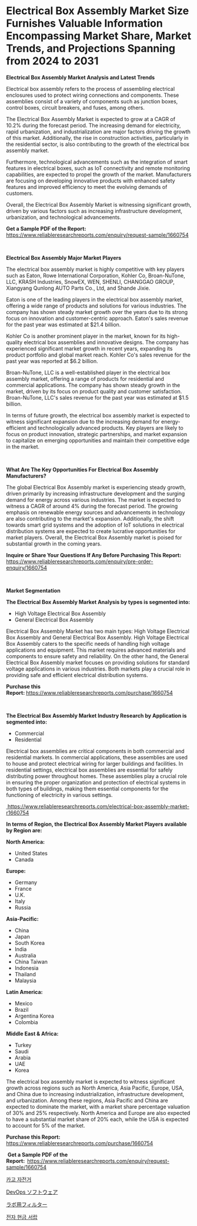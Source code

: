 <p><h1>Electrical Box Assembly Market Size Furnishes Valuable Information Encompassing Market Share, Market Trends, and Projections Spanning from 2024 to 2031</h1></p><p><strong>Electrical Box Assembly Market Analysis and Latest Trends</strong></p>
<p><p>Electrical box assembly refers to the process of assembling electrical enclosures used to protect wiring connections and components. These assemblies consist of a variety of components such as junction boxes, control boxes, circuit breakers, and fuses, among others.</p><p>The Electrical Box Assembly Market is expected to grow at a CAGR of 10.2% during the forecast period. The increasing demand for electricity, rapid urbanization, and industrialization are major factors driving the growth of this market. Additionally, the rise in construction activities, particularly in the residential sector, is also contributing to the growth of the electrical box assembly market.</p><p>Furthermore, technological advancements such as the integration of smart features in electrical boxes, such as IoT connectivity and remote monitoring capabilities, are expected to propel the growth of the market. Manufacturers are focusing on developing innovative products with enhanced safety features and improved efficiency to meet the evolving demands of customers.</p><p>Overall, the Electrical Box Assembly Market is witnessing significant growth, driven by various factors such as increasing infrastructure development, urbanization, and technological advancements.</p></p>
<p><strong>Get a Sample PDF of the Report:&nbsp;</strong> <a href="https://www.reliableresearchreports.com/enquiry/request-sample/1660754">https://www.reliableresearchreports.com/enquiry/request-sample/1660754</a></p>
<p>&nbsp;</p>
<p><strong>Electrical Box Assembly Major Market Players</strong></p>
<p><p>The electrical box assembly market is highly competitive with key players such as Eaton, Rowe International Corporation, Kohler Co, Broan-NuTone, LLC, KRASH Industries, SnowEX, WEN, SHENLI, CHANGGAO GROUP, Xiangyang Qunlong AUTO Parts Co., Ltd, and Shande Jixie.</p><p>Eaton is one of the leading players in the electrical box assembly market, offering a wide range of products and solutions for various industries. The company has shown steady market growth over the years due to its strong focus on innovation and customer-centric approach. Eaton's sales revenue for the past year was estimated at $21.4 billion.</p><p>Kohler Co is another prominent player in the market, known for its high-quality electrical box assemblies and innovative designs. The company has experienced significant market growth in recent years, expanding its product portfolio and global market reach. Kohler Co's sales revenue for the past year was reported at $6.2 billion.</p><p>Broan-NuTone, LLC is a well-established player in the electrical box assembly market, offering a range of products for residential and commercial applications. The company has shown steady growth in the market, driven by its focus on product quality and customer satisfaction. Broan-NuTone, LLC's sales revenue for the past year was estimated at $1.5 billion.</p><p>In terms of future growth, the electrical box assembly market is expected to witness significant expansion due to the increasing demand for energy-efficient and technologically advanced products. Key players are likely to focus on product innovation, strategic partnerships, and market expansion to capitalize on emerging opportunities and maintain their competitive edge in the market.</p></p>
<p>&nbsp;</p>
<p><strong>What Are The Key Opportunities For Electrical Box Assembly Manufacturers?</strong></p>
<p><p>The global Electrical Box Assembly market is experiencing steady growth, driven primarily by increasing infrastructure development and the surging demand for energy across various industries. The market is expected to witness a CAGR of around 4% during the forecast period. The growing emphasis on renewable energy sources and advancements in technology are also contributing to the market's expansion. Additionally, the shift towards smart grid systems and the adoption of IoT solutions in electrical distribution systems are expected to create lucrative opportunities for market players. Overall, the Electrical Box Assembly market is poised for substantial growth in the coming years.</p></p>
<p><strong>Inquire or Share Your Questions If Any Before Purchasing This Report:</strong> <a href="https://www.reliableresearchreports.com/enquiry/pre-order-enquiry/1660754">https://www.reliableresearchreports.com/enquiry/pre-order-enquiry/1660754</a></p>
<p>&nbsp;</p>
<p><strong>Market Segmentation</strong></p>
<p><strong>The Electrical Box Assembly Market Analysis by types is segmented into:</strong></p>
<p><ul><li>High Voltage Electrical Box Assembly</li><li>General Electrical Box Assembly</li></ul></p>
<p><p>Electrical Box Assembly Market has two main types: High Voltage Electrical Box Assembly and General Electrical Box Assembly. High Voltage Electrical Box Assembly caters to the specific needs of handling high voltage applications and equipment. This market requires advanced materials and components to ensure safety and reliability. On the other hand, the General Electrical Box Assembly market focuses on providing solutions for standard voltage applications in various industries. Both markets play a crucial role in providing safe and efficient electrical distribution systems.</p></p>
<p><strong>Purchase this Report:&nbsp;</strong><a href="https://www.reliableresearchreports.com/purchase/1660754">https://www.reliableresearchreports.com/purchase/1660754</a></p>
<p>&nbsp;</p>
<p><strong>The Electrical Box Assembly Market Industry Research by Application is segmented into:</strong></p>
<p><ul><li>Commercial</li><li>Residential</li></ul></p>
<p><p>Electrical box assemblies are critical components in both commercial and residential markets. In commercial applications, these assemblies are used to house and protect electrical wiring for larger buildings and facilities. In residential settings, electrical box assemblies are essential for safely distributing power throughout homes. These assemblies play a crucial role in ensuring the proper organization and protection of electrical systems in both types of buildings, making them essential components for the functioning of electricity in various settings.</p></p>
<p><a href="https://www.reliableresearchreports.com/electrical-box-assembly-market-r1660754">&nbsp;https://www.reliableresearchreports.com/electrical-box-assembly-market-r1660754</a></p>
<p><strong>In terms of Region, the Electrical Box Assembly Market Players available by Region are:</strong></p>
<p>
    <p> <strong> North America: </strong>
        <ul>
            <li>United States</li>
            <li>Canada</li>
        </ul>
        </p> 
    <p> <strong> Europe: </strong>
        <ul>
            <li>Germany</li>
            <li>France</li>
            <li>U.K.</li>
            <li>Italy</li>
            <li>Russia</li>
        </ul>
        </p> 
    <p> <strong> Asia-Pacific: </strong>
        <ul>
            <li>China</li>
            <li>Japan</li>
            <li>South Korea</li>
            <li>India</li>
            <li>Australia</li>
            <li>China Taiwan</li>
            <li>Indonesia</li>
            <li>Thailand</li>
            <li>Malaysia</li>
        </ul>
        </p> 
    <p> <strong> Latin America: </strong>
        <ul>
            <li>Mexico</li>
            <li>Brazil</li>
            <li>Argentina Korea</li>
            <li>Colombia</li>
        </ul>
        </p> 
    <p> <strong> Middle East & Africa: </strong>
        <ul>
            <li>Turkey</li>
            <li>Saudi</li>
            <li>Arabia</li>
            <li>UAE</li>
            <li>Korea</li>
        </ul>
    </p>
    </p>
<p><p>The electrical box assembly market is expected to witness significant growth across regions such as North America, Asia Pacific, Europe, USA, and China due to increasing industrialization, infrastructure development, and urbanization. Among these regions, Asia Pacific and China are expected to dominate the market, with a market share percentage valuation of 30% and 25% respectively. North America and Europe are also expected to have a substantial market share of 20% each, while the USA is expected to account for 5% of the market.</p></p>
<p><strong>Purchase this Report: </strong><a href="https://www.reliableresearchreports.com/purchase/1660754">https://www.reliableresearchreports.com/purchase/1660754</a></p>
<p>&nbsp;<strong>Get a Sample PDF of the Report:&nbsp;&nbsp;</strong><a href="https://www.reliableresearchreports.com/enquiry/request-sample/1660754">https://www.reliableresearchreports.com/enquiry/request-sample/1660754</a></p>
<p><strong></strong></p>
<p><p><a href="https://medium.com/@genius6587678/%EC%B9%B4%EA%B3%A0-%EC%9E%90%EC%A0%84%EA%B1%B0-%EC%8B%9C%EC%9E%A5%EC%9D%80-%EC%8B%9C%EC%9E%A5-%EC%A0%90%EC%9C%A0%EC%9C%A8-%EC%8B%9C%EC%9E%A5-%ED%8A%B8%EB%A0%8C%EB%93%9C-%EB%B0%8F-%EC%8B%9C%EC%9E%A5-%EC%84%B1%EC%9E%A5%EC%97%90-%EB%8C%80%ED%95%9C-%EC%A0%95%EB%B3%B4%EB%A5%BC-%EC%A0%9C%EA%B3%B5%ED%95%A9%EB%8B%88%EB%8B%A4-d8232f5b0dd7">카고 자전거</a></p><p><a href="https://medium.com/@josephmiller1959/devops%E3%82%BD%E3%83%95%E3%83%88%E3%82%A6%E3%82%A7%E3%82%A2%E5%B8%82%E5%A0%B4%E8%AA%BF%E6%9F%BB%E3%83%AC%E3%83%9D%E3%83%BC%E3%83%88-%E3%81%9D%E3%81%AE%E6%AD%B4%E5%8F%B2%E3%81%A8%E4%BA%88%E6%B8%AC2024%E5%B9%B4%E3%81%8B%E3%82%892031%E5%B9%B4%E3%81%BE%E3%81%A7-f0a286d1b9d9">DevOps ソフトウェア</a></p><p><a href="https://medium.com/@queenlitle19361/%E5%AE%9F%E9%A8%93%E5%AE%A4%E3%83%95%E3%82%A3%E3%83%AB%E3%82%BF%E3%83%BC%E5%B8%82%E5%A0%B4%E8%A6%8F%E6%A8%A1-%E5%B8%82%E5%A0%B4%E3%81%AE%E8%A6%8B%E9%80%9A%E3%81%97%E3%81%A8%E5%B8%82%E5%A0%B4%E4%BA%88%E6%B8%AC-2024%E5%B9%B4%E3%81%8B%E3%82%892031%E5%B9%B4%E3%81%BE%E3%81%A7-110260954e7c">ラボ用フィルター</a></p><p><a href="https://medium.com/@fly879567/%EC%A0%84%EC%9E%90-%ED%98%84%EA%B8%88-%EC%84%9C%EB%9E%8D-%EC%8B%9C%EC%9E%A5-%EC%A7%80%ED%91%9C-%ED%95%B4%EC%84%9D-%EC%8B%9C%EC%9E%A5-%EC%A0%90%EC%9C%A0%EC%9C%A8-%ED%8A%B8%EB%A0%8C%EB%93%9C-%EB%B0%8F-%EC%84%B1%EC%9E%A5-%ED%8C%A8%ED%84%B4-066081ca7c95">전자 현금 서랍</a></p></p>
